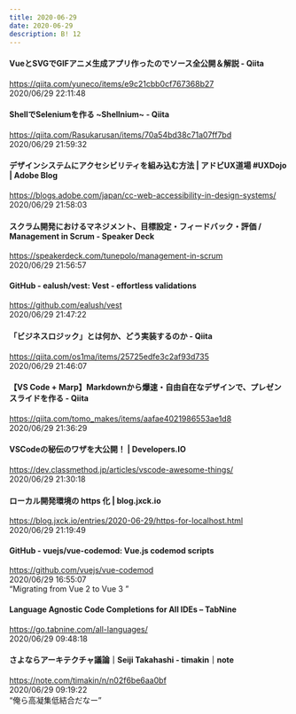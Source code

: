 ```yaml
---
title: 2020-06-29
date: 2020-06-29
description: B! 12
---
```


#### VueとSVGでGIFアニメ生成アプリ作ったのでソース全公開＆解説 - Qiita
https://qiita.com/yuneco/items/e9c21cbb0cf767368b27<br>
2020/06/29 22:11:48<br>


#### ShellでSeleniumを作る ~Shellnium~ - Qiita
https://qiita.com/Rasukarusan/items/70a54bd38c71a07ff7bd<br>
2020/06/29 21:59:32<br>


#### デザインシステムにアクセシビリティを組み込む方法 | アドビUX道場 #UXDojo | Adobe Blog
https://blogs.adobe.com/japan/cc-web-accessibility-in-design-systems/<br>
2020/06/29 21:58:03<br>


#### スクラム開発におけるマネジメント、目標設定・フィードバック・評価 / Management in Scrum - Speaker Deck
https://speakerdeck.com/tunepolo/management-in-scrum<br>
2020/06/29 21:56:57<br>


#### GitHub - ealush/vest: Vest - effortless validations
https://github.com/ealush/vest<br>
2020/06/29 21:47:22<br>


#### 「ビジネスロジック」とは何か、どう実装するのか - Qiita
https://qiita.com/os1ma/items/25725edfe3c2af93d735<br>
2020/06/29 21:46:07<br>


#### 【VS Code + Marp】Markdownから爆速・自由自在なデザインで、プレゼンスライドを作る - Qiita
https://qiita.com/tomo_makes/items/aafae4021986553ae1d8<br>
2020/06/29 21:36:29<br>


#### VSCodeの秘伝のワザを大公開！ | Developers.IO
https://dev.classmethod.jp/articles/vscode-awesome-things/<br>
2020/06/29 21:30:18<br>


#### ローカル開発環境の https 化 | blog.jxck.io
https://blog.jxck.io/entries/2020-06-29/https-for-localhost.html<br>
2020/06/29 21:19:49<br>


#### GitHub - vuejs/vue-codemod: Vue.js codemod scripts
https://github.com/vuejs/vue-codemod<br>
2020/06/29 16:55:07<br>
“Migrating from Vue 2 to Vue 3 ”


#### Language Agnostic Code Completions for All IDEs – TabNine
https://go.tabnine.com/all-languages/<br>
2020/06/29 09:48:18<br>


#### さよならアーキテクチャ議論｜Seiji Takahashi - timakin｜note
https://note.com/timakin/n/n02f6be6aa0bf<br>
2020/06/29 09:19:22<br>
“俺ら高凝集低結合だなー”


